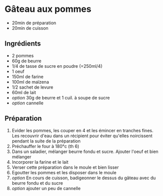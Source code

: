 # Gâteau aux pommes

- 20min de préparation
- 20min de cuisson

## Ingrédients

- 2 pommes
- 60g de beurre
- 1/4 de tasse de sucre en poudre (=250ml/4)
- 1 oeuf
- 150ml de farine
- 100ml de maïzena
- 1/2 sachet de levure
- 60ml de lait
- *option* 30g de beurre et 1 cuil. à soupe de sucre
- *option* cannelle

## Préparation

1. Evider les pommes, les couper en 4 et les émincer en tranches fines. Les recouvrir d'eau dans un récipient pour éviter qu'elles noircissent pendant la suite de la préparation
2. Préchauffer le four à 180°c (th 6)
3. Dans un saladier, mélanger beurre fondu et sucre. Ajouter l'oeuf et bien mélanger
4. Incorporer la farine et le lait
5. Verser cette préparation dans le moule et bien lisser
6. Egoutter les pommes et les disposer dans le moule
7. *option* En cours de cuisson, badigeonner le dessus du gâteau avec du beurre fondu et du sucre
8. *option* ajouter un peu de cannelle
